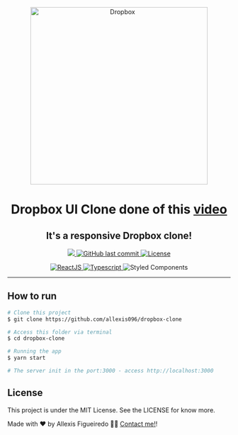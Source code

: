 <p align="center">
  <img alt="Dropbox" src="https://imgur.com/BOKwKdd.jpg" width="400" />
</p>

<h1 align="center">
Dropbox UI Clone done of this <a href="https://www.youtube.com/watch?v=VqP1ECc_j4M">video</a>
</h1>

<h2 align="center">It's a responsive Dropbox clone!</h2>

<p align="center">
  <a href="https://github.com/allexis096/dropbox-clone">
    <img src="https://img.shields.io/github/languages/count/allexis096/dropbox-clone">
  </a>
  <a href="https://github.com/allexis096/dropbox-clone/graphs/commit-activity">
    <img alt="GitHub last commit" src="https://img.shields.io/github/last-commit/allexis096/dropbox-clone?color=blue%22">
  </a>
  <a href="https://opensource.org/licenses/MIT">
    <img src="https://img.shields.io/badge/license-MIT-brightgreen?color=blue" alt="License">
  </a>
</p>
<p align="center">
  <a href="https://reactjs.org/">
  <img alt="ReactJS" src="https://img.shields.io/static/v1?color=blue&label=React&message=JS&?style=plastic&logo=React">
  </a>
  <a href="https://www.typescriptlang.org/">
  <img alt="Typescript" src="https://img.shields.io/static/v1?color=blue&label=Typescript&message=TS&?style=plastic&logo=Typescript">
  </a>
  <a>
    <img alt="Styled Components" src="https://img.shields.io/static/v1?color=blue&label=Styled%20Components&message=TS&?style=plastic&logo=Styled-Components">
  </a>
</p>

<hr>

## How to run

```bash
# Clone this project
$ git clone https://github.com/allexis096/dropbox-clone

# Access this folder via terminal
$ cd dropbox-clone

# Running the app
$ yarn start

# The server init in the port:3000 - access http://localhost:3000
```

## License

This project is under the MIT License. See the LICENSE for know more.

Made with ❤ by Allexis Figueiredo 👋🏽 [Contact me!](https://www.linkedin.com/in/allexis-figueiredo)!

